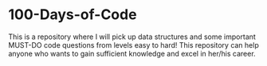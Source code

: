 # 100-Days-of-Code
This is a repository where I will pick up data structures and some important MUST-DO code questions from levels easy to hard! This repository can help anyone who wants to gain sufficient knowledge and excel in her/his career.
